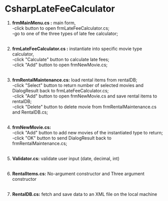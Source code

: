# CsharpLateFeeCalculator

1. **frmMainMenu.cs :** main form, <br/>
-click button to open frmLateFeeCalculator.cs;<br/>
-go to one of the three types of late fee calculator;<br/><br/>

2. **frmLateFeeCalculator.cs :** instantiate into specific movie type calculator, <br/>
-click "Calculate" button to calculate late fees; <br/>
-click "Add" button to open frmNewMovie.cs;<br/><br/>

3. **frmRentalMaintenance.cs:** load rental items from rentalDB; <br/>
-click "Select" button to return number of selected movies and DialogResult back to frmLateFeeCalculator.cs;<br/>
-click "Add" button to open frmNewMovie.cs and save rental items to rentalDB; <br/>
-click "Delete" button to delete movie from frmRentalMaintenance.cs and RentalDB.cs;<br/><br/>

4. **frmNewMovie.cs:** <br/>
-click "Add" button to add new movies of the instantiated type to return; <br/>
-click "OK" button to send DialogResult back to frmRentalMaintenance.cs;<br/><br/>

5. **Validator.cs:** validate user input (date, decimal, int)<br/><br/>
6. **RentalItems.cs:** No-argument constructor and Three argument constructor<br/><br/>
7. **RentalDB.cs:** fetch and save data to an XML file on the local machine<br/><br/>
